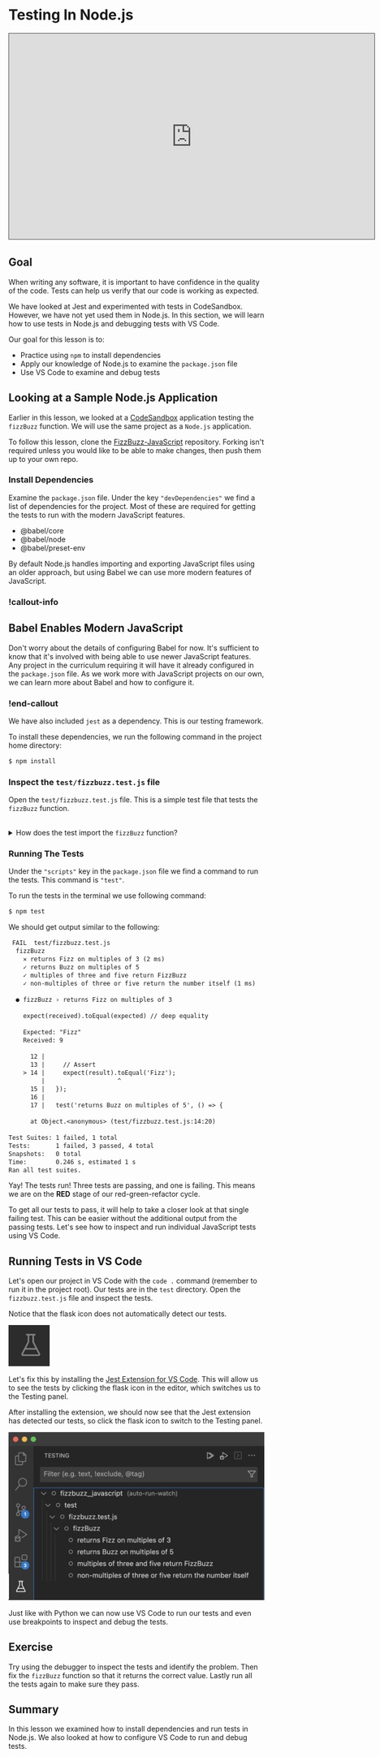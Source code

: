 # Testing In Node.js

<iframe src="https://adaacademy.hosted.panopto.com/Panopto/Pages/Embed.aspx?pid=669a9f30-b65b-47ce-b80d-ade101895c32&autoplay=false&offerviewer=true&showtitle=true&showbrand=false&captions=true&interactivity=all" height="405" width="720" style="border: 1px solid #464646;" allowfullscreen allow="autoplay"></iframe>

## Goal

When writing any software, it is important to have confidence in the quality of the code. Tests can help us verify that our code is working as expected.

We have looked at Jest and experimented with tests in CodeSandbox.  However, we have not yet used them in Node.js. In this section, we will learn how to use tests in Node.js and debugging tests with VS Code.

Our goal for this lesson is to:

- Practice using `npm` to install dependencies
- Apply our knowledge of Node.js to examine the `package.json` file
- Use VS Code to examine and debug tests

## Looking at a Sample Node.js Application

Earlier in this lesson, we looked at a [CodeSandbox](https://codesandbox.io/s/fizzbuzz-with-tests-riytqu?file=/test/fizzbuzz.test.js) application testing the `fizzBuzz` function. We will use the same project as a `Node.js` application.  

To follow this lesson, clone the [FizzBuzz-JavaScript](https://github.com/AdaGold/fizzbuzz_javascript) repository. Forking isn't required unless you would like to be able to make changes, then push them up to your own repo.

### Install Dependencies

Examine the `package.json` file.  Under the key `"devDependencies"` we find a list of dependencies for the project.  Most of these are required for getting the tests to run with the modern JavaScript features.

- @babel/core
- @babel/node
- @babel/preset-env

By default Node.js handles importing and exporting JavaScript files using an older approach, but using Babel we can use more modern features of JavaScript.

<!-- available callout types: info, success, warning, danger, secondary, star  -->
### !callout-info

## Babel Enables Modern JavaScript

Don't worry about the details of configuring Babel for now. It's sufficient to know that it's involved with being able to use newer JavaScript features. Any project in the curriculum requiring it will have it already configured in the `package.json` file. As we work more with JavaScript projects on our own, we can learn more about Babel and how to configure it.

### !end-callout

We have also included `jest` as a dependency.  This is our testing framework.

To install these dependencies, we run the following command in the project home directory:

```bash
$ npm install
```

### Inspect the `test/fizzbuzz.test.js` file

Open the `test/fizzbuzz.test.js` file.  This is a simple test file that tests the `fizzBuzz` function.  

<br/>

<details>
<summary>How does the test import the <code>fizzBuzz</code> function?</summary>

The test imports the `fizzBuzz` function with the statement
```js  
import fizzBuzz from '../src/fizzbuzz';
```

</details>

### Running The Tests

Under the `"scripts"` key in the `package.json` file we find a command to run the tests.  This command is `"test"`.

To run the tests in the terminal we use following command:

```bash
$ npm test
```

We should get output similar to the following:

```
 FAIL  test/fizzbuzz.test.js
  fizzBuzz
    ✕ returns Fizz on multiples of 3 (2 ms)
    ✓ returns Buzz on multiples of 5
    ✓ multiples of three and five return FizzBuzz
    ✓ non-multiples of three or five return the number itself (1 ms)

  ● fizzBuzz › returns Fizz on multiples of 3

    expect(received).toEqual(expected) // deep equality

    Expected: "Fizz"
    Received: 9

      12 |
      13 |     // Assert
    > 14 |     expect(result).toEqual('Fizz');
         |                    ^
      15 |   });
      16 |
      17 |   test('returns Buzz on multiples of 5', () => {

      at Object.<anonymous> (test/fizzbuzz.test.js:14:20)

Test Suites: 1 failed, 1 total
Tests:       1 failed, 3 passed, 4 total
Snapshots:   0 total
Time:        0.246 s, estimated 1 s
Ran all test suites.
```

Yay!  The tests run!  Three tests are passing, and one is failing.  This means we are on the **RED** stage of our red-green-refactor cycle.

To get all our tests to pass, it will help to take a closer look at that single failing test. This can be easier without the additional output from the passing tests. Let's see how to inspect and run individual JavaScript tests using VS Code.


## Running Tests in VS Code

Let's open our project in VS Code with the `code .` command (remember to run it in the project root).  Our tests are in the `test` directory. Open the `fizzbuzz.test.js` file and inspect the tests.

Notice that the flask icon does not automatically detect our tests.  

![Flask icon for inspecting tests](../assets/tests__testing-in-node__flask-icon.png)

Let's fix this by installing the [Jest Extension for VS Code](https://marketplace.visualstudio.com/items?itemName=Orta.vscode-jest). This will allow us to see the tests by clicking the flask icon in the editor, which switches us to the Testing panel.

After installing the extension, we should now see that the Jest extension has detected our tests, so click the flask icon to switch to the Testing panel.

![Flask icon displays Fizzbuzz tests](../assets/tests__testing-in-node__tests-detected-by-jest-extension.png)

Just like with Python we can now use VS Code to run our tests and even use breakpoints to inspect and debug the tests.

## Exercise

Try using the debugger to inspect the tests and identify the problem.  Then fix the `fizzBuzz` function so that it returns the correct value.  Lastly run all the tests again to make sure they pass.

## Summary

In this lesson we examined how to install dependencies and run tests in Node.js. We also looked at how to configure VS Code to run and debug tests.
